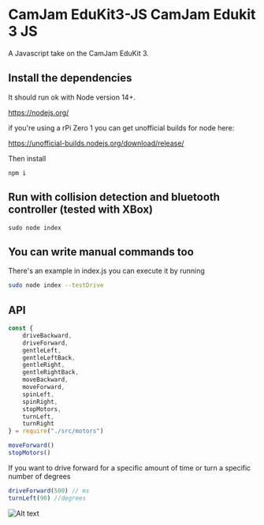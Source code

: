 # CamJam EduKit3-JS CamJam Edukit 3 JS

A Javascript take on the CamJam EduKit 3.

## Install the dependencies

It should run ok with Node version 14+.

https://nodejs.org/

if you're using a rPi Zero 1 you can get unofficial builds for node here:

https://unofficial-builds.nodejs.org/download/release/

Then install

```
npm i
```

## Run with collision detection and bluetooth controller (tested with XBox)
```
sudo node index
```

## You can write manual commands too

There's an example in index.js you can execute it by running

```sh
sudo node index --testDrive
```

## API

```javascript
const {
    driveBackward,
    driveForward,
    gentleLeft,
    gentleLeftBack,
    gentleRight,
    gentleRightBack,
    moveBackward,
    moveForward,
    spinLeft,
    spinRight,
    stopMotors,
    turnLeft,
    turnRight
} = require("./src/motors")

moveForward()
stopMotors()
```

If you want to drive forward for a specific amount of time or turn a specific number of degrees

```javascript
driveForward(500) // ms
turnLeft(90) //degrees
```

![Alt text](piXel.png?raw=true "CamJam EduKit 3")
